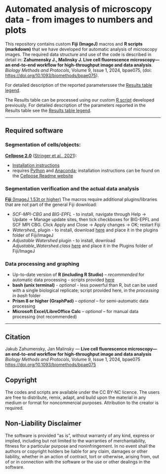 # Automated analysis of microscopy data - from images to numbers and plots
This repository contains custom **Fiji (ImageJ)** macros and **R scripts (markdown)** that we have developed for automatic analysis of microscopy images. The required data structure and use of the code is described in detail in: **Zahumensky J., Malinsky J. Live cell fluorescence microscopy—an end-to-end workflow for high-throughput image and data analysis**. *Biology Methods and Protocols*, Volume 9, Issue 1, 2024, bpae075, 
(doi: https://doi.org/10.1093/biomethods/bpae075).

For detailed description of the reported parameterssee the [Results table legend](/Fiji%20macros/results_table_legend.md).

The Results table can be processed using our custom [R script](https://github.com/jakubzahumensky/microscopy_analysis/tree/main/processing%20in%20R) developed previously. For detailed description of the parameters reported in the Results table see the [Results table legend](results_table_legend.md).

---

## Required software
### Segmentation of cells/objects:
[**Cellpose 2.0**](https://www.cellpose.org/) ([Stringer et al., 2021](https://www.nature.com/articles/s41592-020-01018-x)):
-   [Installation instructions](https://github.com/MouseLand/cellpose/blob/main/README.md)
-   requires [Python](https://www.python.org/downloads/) and [Anaconda](https://www.anaconda.com/download); installation instructions can be found on the [Cellpose Readme website](https://github.com/MouseLand/cellpose/blob/main/README.md)
  
### Segmentation verification and the actual data analysis
[**Fiji** (ImageJ 1.53t or higher)](https://imagej.net/software/fiji/downloads)
The macros require additional plugins/libraries that are not part of the general Fiji download:  
- *SCF-MPI-CBG* and *BIG-EPFL* - to install, navigate through Help → Update → Manage update sites, then tick checkboxes for BIG-EPFL and SCF MPI CBG. Click Apply and Close → Apply changes → OK; restart Fiji  
- *Watershed_* plugin - to install, download [here](http://bigwww.epfl.ch/sage/soft/watershed/) and place it in the plugins folder of Fiji/ImageJ  
- *Adjustable Watershed* plugin - to install, download *Adjustable_Watershed.class* [here](https://github.com/imagej/imagej.github.io/blob/main/media/adjustable-watershed) and place it in the Plugins folder of Fiji/ImageJ
  
### Data processing and graphing
- Up-to-date version of **R (including R Studio)** – *recommended* for automatic data processing - scripts provided [here](/processing%20in%20R)
- **bash (unix terminal)** - *optional* - less powerful than R, but can be used with a single biological replicate; script provided here, in the *processing in bash* folder  
- **Prism 8 or higher (GraphPad)** – *optional* – for semi-automatic data processing  
- **Microsoft Excel/LibreOffice Calc** – *optional* – for manual data processing (not recommended)  

---

## Citation

Jakub Zahumensky, Jan Malinsky — **Live cell fluorescence microscopy—an end-to-end workflow for high-throughput image and data analysis**\
*Biology Methods and Protocols*, Volume 9, Issue 1, 2024, bpae075\
https://doi.org/10.1093/biomethods/bpae075


## Copyright
The codes and scripts are available under the CC BY-NC licence. The users are free to distribute, remix, adapt, and build upon the material in any medium or format for noncommercial purposes. Attribution to the creator is required.  

## Non-Liability Disclaimer
The software is provided “as is”, without warranty of any kind, express or implied, including but not limited to the warranties of merchantability, fitness for a particular purpose and noninfringement. In no event shall the authors or copyright holders be liable for any claim, damages or other liability, whether in an action of contract, tort or otherwise, arising from, out of or in connection with the software or the use or other dealings in the software.

